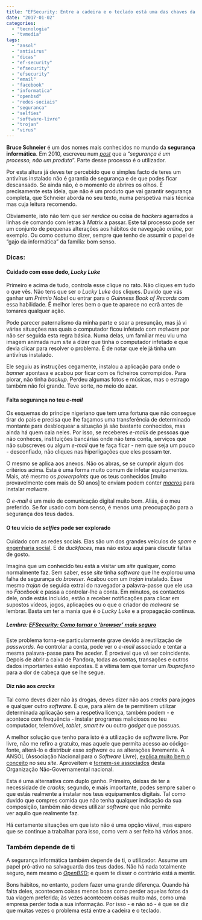 ```yaml
---
title: "EFSecurity: Entre a cadeira e o teclado está uma das chaves da segurança"
date: "2017-01-02"
categories: 
  - "tecnologia"
  - "tvmedia"
tags: 
  - "ansol"
  - "antivirus"
  - "dicas"
  - "ef-security"
  - "efsecurity"
  - "efsecurity"
  - "email"
  - "facebook"
  - "informatica"
  - "openbsd"
  - "redes-sociais"
  - "seguranca"
  - "selfies"
  - "software-livre"
  - "trojan"
  - "virus"
---
```


**Bruce Schneier** é um dos nomes mais conhecidos no mundo da **segurança informática**. Em 2010, escreveu num [_post_](https://www.schneier.com/essays/archives/2000/04/the_process_of_secur.html) que a “_segurança é um processo, não um produto_”. Parte desse processo é o utilizador.

Por esta altura já deves ter percebido que o simples facto de teres um antivírus instalado não é garantia de segurança e de que podes ficar descansado. Se ainda não, é o momento de abrires os olhos. É precisamente esta ideia, que não é um produto que vai garantir segurança completa, que Schneier aborda no seu texto, numa perspetiva mais técnica mas cuja leitura recomendo.

Obviamente, isto não tem que ser _nerdice_ ou coisa de _hackers_ agarrados a linhas de comando com letras à _Matrix_ a passar. Este tal processo pode ser um conjunto de pequenas alterações aos hábitos de navegação _online_, por exemplo. Ou como costumo dizer, sempre que tenho de assumir o papel de “gajo da informática” da família: bom senso.

### Dicas:

#### Cuidado com esse dedo, _Lucky Luke_

Primeiro e acima de tudo, controla esse clique no rato. Não cliques em tudo o que vês. Não tens que ser o _Lucky Luke_ dos cliques. Duvido que vás ganhar um _Prémio Nobel_ ou entrar para o _Guinness Book of Records_ com essa habilidade. É melhor leres bem o que te aparece no ecrã antes de tomares qualquer ação.

Pode parecer paternalismo da minha parte e soar a presunção, mas já vi várias situações nas quais o computador ficou infetado com _malware_ por não ser seguida esta regra básica. Numa delas, um familiar meu viu uma imagem animada num _site_ a dizer que tinha o computador infetado e que devia clicar para resolver o problema. É de notar que ele já tinha um antivírus instalado.

Ele seguiu as instruções cegamente, instalou a aplicação para onde o _banner_ apontava e acabou por ficar com os ficheiros corrompidos. Para piorar, não tinha _backup_. Perdeu algumas fotos e músicas, mas o estrago também não foi grande. Teve sorte, no meio do azar.

#### Falta segurança no teu _e-mail_

Os esquemas do príncipe nigeriano que tem uma fortuna que não consegue tirar do país e precisa que lhe façamos uma transferência de determinado montante para desbloquear a situação já são bastante conhecidos, mas ainda há quem caia neles. Por isso, se receberes _e-mails_ de pessoas que não conheces, instituições bancárias onde não tens conta, serviços que não subscreves ou algum _e-mail_ que te faça ficar - nem que seja um pouco - desconfiado, não cliques nas hiperligações que eles possam ter.

O mesmo se aplica aos anexos. Não os abras, se se cumprir algum dos critérios acima. Esta é uma forma muito comum de infetar equipamentos. Mais, até mesmo os _powerpoints_ que os teus conhecidos \[muito provavelmente com mais de 50 anos\] te enviam podem conter [_macros_](https://pt.wikipedia.org/wiki/Macro) para instalar _malware_.

O _e-mail_ é um meio de comunicação digital muito bom. Aliás, é o meu preferido. Se for usado com bom senso, é menos uma preocupação para a segurança dos teus dados.

#### O teu vício de _selfies_ pode ser explorado

Cuidado com as redes sociais. Elas são um dos grandes veículos de _spam_ e [engenharia social](https://pt.wikipedia.org/wiki/Engenharia_social). E de _duckfaces_, mas não estou aqui para discutir faltas de gosto.

Imagina que um conhecido teu está a visitar um _site_ qualquer, como normalmente faz. Sem saber, esse _site_ tinha _software_ que lhe explorou uma falha de segurança do _browser_. Acabou com um _trojan_ instalado. Esse mesmo _trojan_ de seguida extrai do navegador a palavra-passe que ele usa no _Facebook_ e passa a controlar-lhe a conta. Em minutos, os contactos dele, onde estás incluído, estão a receber notificações para clicar em supostos vídeos, jogos, aplicações ou o que o criador do _malware_ se lembrar. Basta um ter a mania que é o _Lucky Luke_ e a propagação continua.

##### Lembra: [EFSecurity: Como tornar o ‘browser’ mais seguro](https://espalhafactos.com/2016/12/03/tornar-browser-seguro/)

Este problema torna-se particularmente grave devido à reutilização de _passwords_. Ao controlar a conta, pode ver o _e-mail_ associado e tentar a mesma palavra-passe para lhe aceder. É provável que vá ser coincidente. Depois de abrir a caixa de Pandora, todas as contas, transações e outros dados importantes estão expostas. E a vítima tem que tomar um _Ibuprofeno_ para a dor de cabeça que se lhe segue.

#### Diz não aos _cracks_

Tal como deves dizer não às drogas, deves dizer não aos _cracks_ para jogos e qualquer outro _software_. É que, para além de te permitirem utilizar determinada aplicação sem a respetiva licença, também podem - e acontece com frequência - instalar programas maliciosos no teu computador, telemóvel, _tablet_, _smart tv_ ou outro _gadget_ que possuas.

A melhor solução que tenho para isto é a utilização de _software_ livre. Por livre, não me refiro a gratuito, mas aquele que permita acesso ao código-fonte, alterá-lo e distribuir esse _software_ ou as alterações livremente. A ANSOL (Associação Nacional para o _Software_ Livre), [explica muito bem o conceito](https://ansol.org/filosofia) no seu _site_. Aproveitem e [tornem-se associados](https://ansol.org/inscricao) desta Organização Não-Governamental nacional.

Esta é uma alternativa com duplo ganho. Primeiro, deixas de ter a necessidade de _cracks_; segundo, e mais importante, podes sempre saber o que estás realmente a instalar nos teus equipamentos digitais. Tal como duvido que compres comida que não tenha qualquer indicação da sua composição, também não deves utilizar _software_ que não permite ver aquilo que realmente faz.

Há certamente situações em que isto não é uma opção viável, mas espero que se continue a trabalhar para isso, como vem a ser feito há vários anos.

### Também depende de ti

A segurança informática também depende de ti, o utilizador. Assume um papel pró-ativo na salvaguarda dos teus dados. Não há nada totalmente seguro, nem mesmo o _[OpenBSD](https://www.openbsd.org/)_; e quem te disser o contrário está a mentir.

Bons hábitos, no entanto, podem fazer uma grande diferença. Quando há falta deles, acontecem coisas menos boas como perder aquelas fotos da tua viagem preferida; às vezes acontecem coisas muito más, como uma empresa perder toda a sua informação. Por isso - e não só - é que se diz que muitas vezes o problema está entre a cadeira e o teclado.
